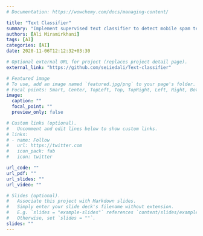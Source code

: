 ```yaml
---
# Documentation: https://wowchemy.com/docs/managing-content/

title: "Text Classifier"
summary: "Implement supervised text classifier to detect mobile spam text messages, deploy Decision Tree and KNN models, Naive Bayes using N-Grams feature generator, TF-IDF as feature weighting method and F1-Score for accuracy evaluation with python and scikit-learn"
authors: [Ali Miramirkhani]
tags: [AI]
categories: [AI]
date: 2020-11-06T12:12:32+03:30

# Optional external URL for project (replaces project detail page).
external_link: "https://github.com/seiiedali/Text-classifier"

# Featured image
# To use, add an image named `featured.jpg/png` to your page's folder.
# Focal points: Smart, Center, TopLeft, Top, TopRight, Left, Right, BottomLeft, Bottom, BottomRight.
image:
  caption: ""
  focal_point: ""
  preview_only: false

# Custom links (optional).
#   Uncomment and edit lines below to show custom links.
# links:
# - name: Follow
#   url: https://twitter.com
#   icon_pack: fab
#   icon: twitter

url_code: ""
url_pdf: ""
url_slides: ""
url_video: ""

# Slides (optional).
#   Associate this project with Markdown slides.
#   Simply enter your slide deck's filename without extension.
#   E.g. `slides = "example-slides"` references `content/slides/example-slides.md`.
#   Otherwise, set `slides = ""`.
slides: ""
---
```

